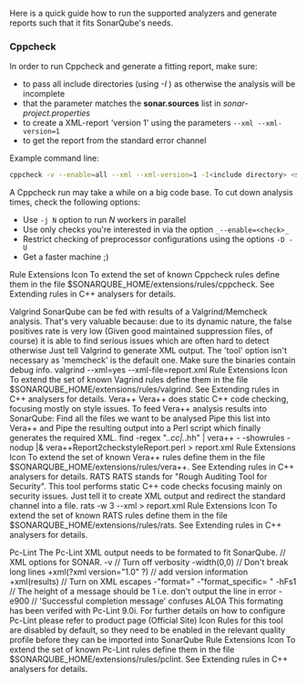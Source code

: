 Here is a quick guide how to run the supported analyzers and generate reports such that it fits SonarQube's needs.

### Cppcheck

In order to run Cppcheck and generate a fitting report, make sure:

* to pass all include directories (using _-I <path>_) as otherwise the analysis will be incomplete
* that the <sources> parameter matches the **sonar.sources** list in _sonar-project.properties_
* to create a XML-report 'version 1' using the parameters ```--xml --xml-version=1```
* to get the report from the standard error channel

Example command line:

```BASH
cppcheck -v --enable=all --xml --xml-version=1 -I<include directory> <sources> 2> report.xml
```
 
A Cppcheck run may take a while on a big code base. To cut down analysis times, check the following options:

* Use ```-j N``` option to run _N_ workers in parallel
* Use only checks you're interested in via the option ```_--enable=<check>_```
* Restrict checking of preprocessor configurations using the options ```-D -U```
* Get a faster machine ;)
 
Rule Extensions
Icon
To extend the set of known Cppcheck rules define them in the file $SONARQUBE_HOME/extensions/rules/cppcheck. See Extending rules in C++ analysers for details.

Valgrind
SonarQube can be fed with results of a Valgrind/Memcheck analysis. That's very valuable because:
due to its dynamic nature, the false positives rate is very low (Given good maintained suppression files, of course) 
it is able to find serious issues which are often hard to detect otherwise
Just tell Valgrind to generate XML output. The 'tool' option isn't necessary as 'memcheck' is the default one. Make sure the binaries contain debug info.
valgrind --xml=yes --xml-file=report.xml <program> <arguments>
Rule Extensions
Icon
To extend the set of known Vagrind rules define them in the file $SONARQUBE_HOME/extensions/rules/valgrind. See Extending rules in C++ analysers for details.
Vera++
Vera++ does static C++ code checking, focusing mostly on style issues.
To feed Vera++ analysis results into SonarQube:
Find all the files we want to be analysed
Pipe this list into Vera++ and 
Pipe the resulting output into a Perl script which finally generates the required XML. 
find <path> -regex ".*\.cc\|.*\.hh" | vera++ - -showrules -nodup |& vera++Report2checkstyleReport.perl > report.xml
Rule Extensions
Icon
To extend the set of known Vera++ rules define them in the file $SONARQUBE_HOME/extensions/rules/vera++. See Extending rules in C++ analysers for details.
RATS
RATS stands for "Rough Auditing Tool for Security". This tool performs static C++ code checks focusing mainly on security issues. Just tell it to create XML output and redirect the standard channel into a file.
rats -w 3 --xml <sources> > report.xml
Rule Extensions
Icon
To extend the set of known RATS rules define them in the file $SONARQUBE_HOME/extensions/rules/rats. See Extending rules in C++ analysers for details.

Pc-Lint
The Pc-Lint XML output needs to be formated to fit SonarQube.
// XML options for SONAR.
-v // Turn off verbosity
-width(0,0) // Don't break long lines
+xml(?xml version="1.0" ?) // add version information
+xml(results) // Turn on XML escapes
-"format=<issue file =\q%f\q line = \q%l\q number = \q%n\q desc = \q%m\q/>"
-"format_specific= "
-hFs1 // The height of a message should be 1 i.e. don't output the line in error
-e900 // 'Successful completion message' confuses ALOA
This formating has been verifed with Pc-Lint 9.0i.
For further details on how to configure Pc-Lint please refer to product page (Official Site)
Icon
Rules for this tool are disabled by default, so they need to be enabled in the relevant quality profile before they can be imported into SonarQube
Rule Extensions
Icon
To extend the set of known Pc-Lint rules define them in the file $SONARQUBE_HOME/extensions/rules/pclint. See Extending rules in C++ analysers for details.
